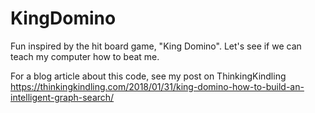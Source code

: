 # KingDomino
Fun inspired by the hit board game, "King Domino". Let's see if we can teach my computer how to beat me.

For a blog article about this code, see my post on ThinkingKindling
https://thinkingkindling.com/2018/01/31/king-domino-how-to-build-an-intelligent-graph-search/
